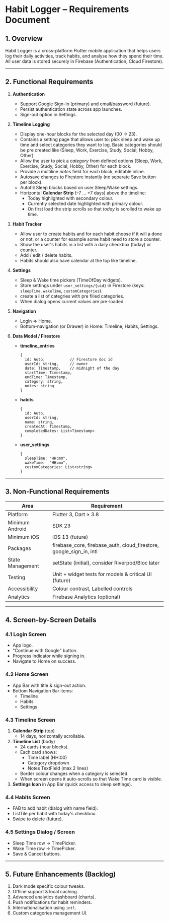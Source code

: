 # Habit Logger – Requirements Document

## 1. Overview
Habit Logger is a cross-platform Flutter mobile application that helps users log their daily activities, track habits, and analyse how they spend their time.  All user data is stored securely in Firebase (Authentication, Cloud Firestore).

---

## 2. Functional Requirements

1. **Authentication**
   - Support Google Sign-In (primary) and email/password (future).
   - Persist authentication state across app launches.
   - Sign-out option in Settings.

2. **Timeline Logging**
   - Display one-hour blocks for the selected day (00 → 23).
   - Contains a setting page that allows user to: pick sleep and wake up time and select categories they want to log. Basic categories should be pre created like (Sleep, Work, Exercise, Study, Social, Hobby, Other)
   - Allow the user to pick a _category_ from defined options (Sleep, Work, Exercise, Study, Social, Hobby, Other) for each block.
   - Provide a multiline _notes_ field for each block, editable inline.
   - Autosave changes to Firestore instantly (no separate Save button per block).
   - Autofill Sleep blocks based on user Sleep/Wake settings.
   - Horizontal **Calendar Strip** (–7 … +7 days) above the timeline:
     - Today highlighted with secondary colour.
     - Currently selected date highlighted with primary colour.
     - On first load the strip scrolls so that _today_ is scrolled to wake up time.

3. **Habit Tracker**
   - Allow user to create habits and for each habit choose if it will a done or not, or a counter for example some habit need to store a counter.
   - Show the user's habits in a list with a daily checkbox (today) or counter.
   - Add / edit / delete habits.
   - Habits should also have calendar at the top like timeline.

4. **Settings**
   - Sleep & Wake time pickers (TimeOfDay widgets).
   - Store settings under `user_settings/{uid}` in Firestore (keys: `sleepTime`, `wakeTime`, `customCategories`).
   - create a list of categries with pre filled categories.
   - When dialog opens current values are pre-loaded.

5. **Navigation**
   - Login ⇒ Home.
   - Bottom-navigation (or Drawer) in Home: Timeline, Habits, Settings.

6. **Data Model / Firestore**
   - **timeline_entries**
     ```
     {
       id: Auto,           // Firestore doc id
       userId: string,     // owner
       date: Timestamp,    // midnight of the day
       startTime: Timestamp,
       endTime: Timestamp,
       category: string,
       notes: string
     }
     ```
   - **habits**
     ```
     {
       id: Auto,
       userId: string,
       name: string,
       createdAt: Timestamp,
       completedDates: List<Timestamp>
     }
     ```
   - **user_settings**
     ```
     {
       sleepTime: "HH:mm",
       wakeTime:  "HH:mm",
       customCategories: List<string>
     }
     ```

---

## 3. Non-Functional Requirements

| Area               | Requirement                                                |
|--------------------|------------------------------------------------------------|
| Platform           | Flutter 3, Dart ≥ 3.8                                      |
| Minimum Android    | SDK 23                                                     |
| Minimum iOS        | iOS 13 (future)                                           |
| Packages           | firebase_core, firebase_auth, cloud_firestore, google_sign_in, intl |
| State Management   | setState (initial), consider Riverpod/Bloc later           |
| Testing            | Unit + widget tests for models & critical UI (future)      |
| Accessibility      | Colour contrast, Labelled controls                         |
| Analytics          | Firebase Analytics (optional)                              |

---

## 4. Screen-by-Screen Details

### 4.1 Login Screen
- App logo.
- "Continue with Google" button.
- Progress indicator while signing in.
- Navigate to Home on success.

### 4.2 Home Screen
- App Bar with title & sign-out action.
- Bottom Navigation Bar items:
  - Timeline
  - Habits
  - Settings

### 4.3 Timeline Screen
1. **Calendar Strip** (top)
   - 14 days, horizontally scrollable.
2. **Timeline List** (body)
   - 24 cards (hour blocks).
   - Each card shows:
     - Time label (HH:00)
     - Category dropdown
     - Notes TextField (max 2 lines)
   - Border colour changes when a category is selected.
   - When screen opens it auto-scrolls so that Wake Time card is visible.
3. **Settings Icon** in App Bar (quick access to sleep settings).

### 4.4 Habits Screen
- FAB to add habit (dialog with name field).
- ListTile per habit with today's checkbox.
- Swipe to delete (future).

### 4.5 Settings Dialog / Screen
- Sleep Time row → TimePicker.
- Wake Time row  → TimePicker.
- Save & Cancel buttons.

---

## 5. Future Enhancements (Backlog)
1. Dark mode specific colour tweaks.
2. Offline support & local caching.
3. Advanced analytics dashboard (charts).
4. Push notifications for habit reminders.
5. Internationalisation using `intl`.
6. Custom categories management UI. 